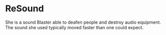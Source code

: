 # ReSound
She is a sound Blaster able to deafen people and destroy audio equipment. The sound she used typically moved faster than one could expect.
